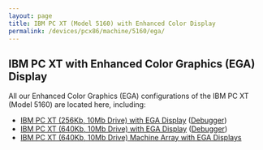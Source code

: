 ```yaml
---
layout: page
title: IBM PC XT (Model 5160) with Enhanced Color Display
permalink: /devices/pcx86/machine/5160/ega/
---
```


IBM PC XT with Enhanced Color Graphics (EGA) Display
---

All our Enhanced Color Graphics (EGA) configurations of the IBM PC XT (Model 5160) are located here, including:

* [IBM PC XT (256Kb, 10Mb Drive) with EGA Display](/devices/pcx86/machine/5160/ega/256kb/) ([Debugger](/devices/pcx86/machine/5160/ega/256kb/debugger/))
* [IBM PC XT (640Kb, 10Mb Drive) with EGA Display](/devices/pcx86/machine/5160/ega/640kb/) ([Debugger](/devices/pcx86/machine/5160/ega/640kb/debugger/))
* [IBM PC XT (640Kb, 10Mb Drive) Machine Array with EGA Displays](/devices/pcx86/machine/5160/ega/640kb/array/)

